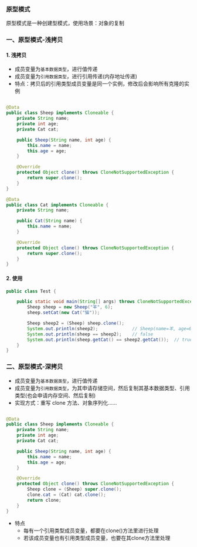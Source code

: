 ### 原型模式
原型模式是一种创建型模式，使用场景：对象的复制

### 一、原型模式-浅拷贝
#### 1. 浅拷贝

* 成员变量为`基本数据类型`，进行值传递
* 成员变量为`引用数据类型`，进行引用传递(内存地址传递)
* 特点：拷贝后的引用类型成员变量是同一个实例，修改后会影响所有克隆的实例

```java

@Data
public class Sheep implements Cloneable {
    private String name;
    private int age;
    private Cat cat;

    public Sheep(String name, int age) {
        this.name = name;
        this.age = age;
    }

    @Override
    protected Object clone() throws CloneNotSupportedException {
        return super.clone();
    }
}

@Data
public class Cat implements Cloneable {
    private String name;

    public Cat(String name) {
        this.name = name;
    }

    @Override
    protected Object clone() throws CloneNotSupportedException {
        return super.clone();
    }
}
```

#### 2. 使用

```java
public class Test {

    public static void main(String[] args) throws CloneNotSupportedException {
        Sheep sheep = new Sheep("羊", 6);
        sheep.setCat(new Cat("猫"));

        Sheep sheep2 = (Sheep) sheep.clone();
        System.out.println(sheep2);             // Sheep(name=羊, age=6, cat=Cat(name=猫))
        System.out.println(sheep == sheep2);    // false
        System.out.println(sheep.getCat() == sheep2.getCat());  // true
    }
}
```

### 二、原型模式-深拷贝
* 成员变量为`基本数据类型`，进行值传递
* 成员变量为`引用数据类型`，为其申请存储空间，然后复制其基本数据类型、引用类型(也会申请内存空间、然后复制)
* 实现方式：重写 clone 方法、对象序列化......

```java

@Data
public class Sheep implements Cloneable {
    private String name;
    private int age;
    private Cat cat;

    public Sheep(String name, int age) {
        this.name = name;
        this.age = age;
    }

    @Override
    protected Object clone() throws CloneNotSupportedException {
        Sheep clone = (Sheep) super.clone();
        clone.cat = (Cat) cat.clone();
        return clone;
    }
}
```

* 特点
  * 每有一个引用类型成员变量，都要在clone()方法里进行处理
  * 若该成员变量也有引用类型成员变量，也要在其clone方法里处理

